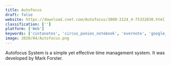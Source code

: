 ```yaml
---
title: Autofocus
draft: false 
website: https://download.cnet.com/Autofocus/3000-2124_4-75332830.html
classification: ['']
platform: ['Web']
keywords: ['cintanotes', 'circus_ponies_notebook', 'evernote', 'google_tasks', 'joplin', 'notepub', 'notezilla', 'noti', 'onenote', 'onenote_online', 'outline', 'pingpad', 'rednotebook', 'simplenote', 'standard_notes', 'tomboy', 'voodoopad', 'yojimbo', 'zim_wiki', 'labfolder', 'wikidpad']
image: 2020/04/Autofocus.png
---
```

Autofocus System is a simple yet effective time management system. It was developed by Mark Forster.